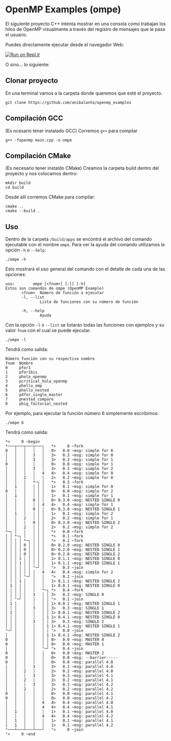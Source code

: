# OpenMP Examples (ompe)
El siguiente proyecto C++ intenta mostrar en una consola como trabajan los hilos de OpenMP visualmente a través del registro de mensajes que le pasa el usuario.

Puedes directamente ejecutar desde el navegador Web:

[![Run on Repl.it](https://repl.it/badge/github/anibalanto/openmp_examples)](https://repl.it/github/anibalanto/openmp_examples)

O sino... lo siguiente:
## Clonar proyecto
En una terminal vamos a la carpeta donde queremos que esté el proyecto.
```
git clone https://github.com/anibalanto/openmp_examples
```
## Compilación GCC
(Es ncesario tener instalado GCC)
Corremos `g++` para compilar
```
g++ -fopenmp main.cpp -o ompe
```
## Compilación CMake
(Es necesario tener instaldo CMake)
Creamos la carpeta build dentro del proyecto y nos colocamos dentro:
```
mkdir build
cd build
```
Desde allí corremos CMake para compilar:
```
cmake ..
cmake --build .
```

## Uso
Dentro de la carpeta `/build/apps` se encontrá el archivo del comando ejecutable con el nombre `ompe`.
Para ver la ayuda del comando utilizamos la opción `-h` o `--help`:
```
./ompe -h
```
Esto mostrará el uso general del comando con el detalle de cada una de las opciones:
```
uso:        ompe [<fnum>] [-l] [-h]
Estos son comandos de ompe (OpenMP Example)
       <fnum>  Número de función a ejecutar
       -l, --list
               Lista de funciones con su número de función

       -h, --help
               Ayuda
```
Con la opción `-l` o `--list` se listarán todas las funciones con ejemplos y su valor `fnum` con el cual se puede ejecutar.
```
./ompe -l
```
Tendrá como salida:
```
Número función con su respectivo nombre
fnum  Nombre              
0     pfor1               
1     pfor1bis            
2     phola_openmp        
3     pcritical_hola_openmp
4     phello_omp          
5     phello_nested       
6     p4for_single_master 
7     pnested_compare     
8     pbig_factorial_nested

```
Por ejemplo, para ejecutar la función número 6 simplemente escribimos:

```
./ompe 6
```
Tendrá como salida:
```
*>     0 ~begin
*───┬───┬───┬───┐   *>     0 ~fork
0   │   │   │   │   0>   0.0 ~msg: simple for 0
│   │   │   3   │   3>   0.3 ~msg: simple for 0
│   │   │   3   │   3>   0.3 ~msg: simple for 1
0   │   │   │   │   0>   0.0 ~msg: simple for 1
│   │   │   3   │   3>   0.3 ~msg: simple for 2
│   │   │   │   4   4>   0.4 ~msg: simple for 0
│   │   2   │   │   2>   0.2 ~msg: simple for 0
│   │   │   *─┐ │   *>   0.3 ~fork
│   1   │   │ │ │   1>   0.1 ~msg: simple for 0
0   │   │   │ │ │   0>   0.0 ~msg: simple for 2
│   1   │   │ │ │   1>   0.1 ~msg: simple for 1
│   │   │   0 │ │   0> 0.3.0 ~msg: NESTED SINGLE 0
│   │   │   │ │ 4   4>   0.4 ~msg: simple for 1
│   │   │   0 │ │   0> 0.3.0 ~msg: NESTED SINGLE 1
│   1   │   │ │ │   1>   0.1 ~msg: simple for 2
│   │   2   │ │ │   2>   0.2 ~msg: simple for 1
│   │   │   0 │ │   0> 0.3.0 ~msg: NESTED SINGLE 2
│   │   2   │ │ │   2>   0.2 ~msg: simple for 2
*─┐ │   │   │ │ │   *>   0.0 ~fork
│ │ *─┐ │   │ │ │   *>   0.1 ~fork
│ │ │ │ *─┐ │ │ │   *>   0.2 ~fork
│ │ │ │ 0 │ │ │ │   0> 0.2.0 ~msg: NESTED SINGLE 0
│ │ │ │ 0 │ │ │ │   0> 0.2.0 ~msg: NESTED SINGLE 1
│ │ │ │ 0 │ │ │ │   0> 0.2.0 ~msg: NESTED SINGLE 2
│ │ │ 1 │ │ │ │ │   1> 0.1.1 ~msg: NESTED SINGLE 0
│ │ │ 1 │ │ │ │ │   1> 0.1.1 ~msg: NESTED SINGLE 1
│ │ │ │ │ │ °─┘ │   °>   0.3 ~join
│ │ │ │ │ │ │   4   4>   0.4 ~msg: simple for 2
│ │ │ │ °─┘ │   │   °>   0.2 ~join
│ │ │ 1 │   │   │   1> 0.1.1 ~msg: NESTED SINGLE 2
│ 1 │ │ │   │   │   1> 0.0.1 ~msg: NESTED SINGLE 0
│ │ │ │ │   │   *─┐ *>   0.4 ~fork
│ │ │ │ │   3   │ │ 3>   0.3 ~msg: SINGLE 0
│ │ °─┘ │   │   │ │ °>   0.1 ~join
│ 1 │   │   │   │ │ 1> 0.0.1 ~msg: NESTED SINGLE 1
│ │ │   │   3   │ │ 3>   0.3 ~msg: SINGLE 1
│ 1 │   │   │   │ │ 1> 0.0.1 ~msg: NESTED SINGLE 2
│ │ │   │   │   │ 1 1> 0.4.1 ~msg: NESTED SINGLE 0
│ │ │   │   3   │ │ 3>   0.3 ~msg: SINGLE 2
│ │ │   │   │   │ 1 1> 0.4.1 ~msg: NESTED SINGLE 1
°─┘ │   │   │   │ │ °>   0.0 ~join
│   │   │   │   │ 1 1> 0.4.1 ~msg: NESTED SINGLE 2
0   │   │   │   │ │ 0>   0.0 ~msg: MASTER 0
0   │   │   │   │ │ 0>   0.0 ~msg: MASTER 1
│   │   │   │   °─┘ °>   0.4 ~join
0   │   │   │   │   0>   0.0 ~msg: MASTER 2
0   │   │   │   │   0>   0.0 ~msg: --barrier-----
0   │   │   │   │   0>   0.0 ~msg: parallel 4.0
│   │   │   3   │   3>   0.3 ~msg: parallel 4.0
│   │   2   │   │   2>   0.2 ~msg: parallel 4.0
│   │   │   3   │   3>   0.3 ~msg: parallel 4.1
│   │   2   │   │   2>   0.2 ~msg: parallel 4.1
│   │   │   3   │   3>   0.3 ~msg: parallel 4.2
│   │   2   │   │   2>   0.2 ~msg: parallel 4.2
0   │   │   │   │   0>   0.0 ~msg: parallel 4.1
0   │   │   │   │   0>   0.0 ~msg: parallel 4.2
│   │   │   │   4   4>   0.4 ~msg: parallel 4.0
│   │   │   │   4   4>   0.4 ~msg: parallel 4.1
│   1   │   │   │   1>   0.1 ~msg: parallel 4.0
│   │   │   │   4   4>   0.4 ~msg: parallel 4.2
│   1   │   │   │   1>   0.1 ~msg: parallel 4.1
│   1   │   │   │   1>   0.1 ~msg: parallel 4.2
°───┴───┴───┴───┘   °>     0 ~join
°>     0 ~end

```
